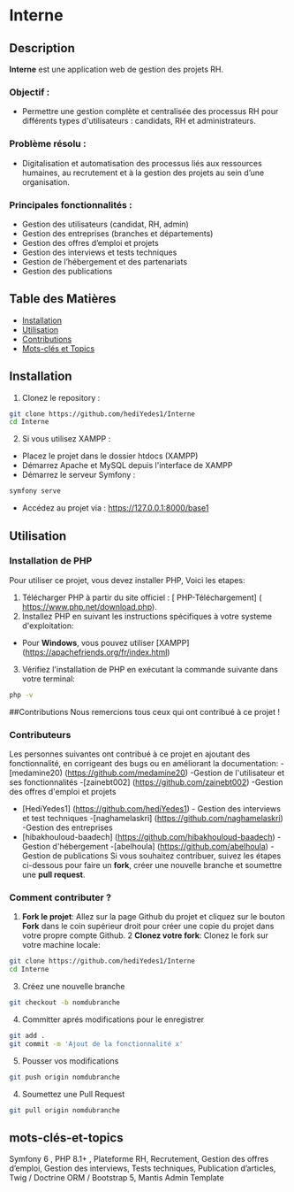 # Interne

## Description

**Interne** est une application web de gestion des projets RH.

### Objectif :
- Permettre une gestion complète et centralisée des processus RH pour différents types d'utilisateurs : candidats, RH et administrateurs.

### Problème résolu :
- Digitalisation et automatisation des processus liés aux ressources humaines, au recrutement et à la gestion des projets au sein d’une organisation.

### Principales fonctionnalités :
- Gestion des utilisateurs (candidat, RH, admin)
- Gestion des entreprises (branches et départements)
- Gestion des offres d’emploi et projets
- Gestion des interviews et tests techniques
- Gestion de l’hébergement et des partenariats
- Gestion des publications

## Table des Matières

- [Installation](#installation)
- [Utilisation](#utilisation)
- [Contributions](#contributions)
- [Mots-clés et Topics](#mots-clés-et-topics)

## Installation

1. Clonez le repository :
```bash
git clone https://github.com/hediYedes1/Interne
cd Interne
```
2. Si vous utilisez XAMPP :
* Placez le projet dans le dossier htdocs (XAMPP)
* Démarrez Apache et MySQL depuis l'interface de XAMPP
* Démarrez le serveur Symfony :
 ```bash
symfony serve
```
* Accédez au projet via : https://127.0.0.1:8000/base1

## Utilisation
### Installation de PHP
Pour utiliser ce projet, vous devez installer PHP, Voici les etapes:
1. Télécharger PHP à partir du site officiel : [ PHP-Téléchargement] ( https://www.php.net/download.php).
2. Installez PHP en suivant les instructions spécifiques à votre systeme d'exploitation:
- Pour **Windows**, vous pouvez utiliser [XAMPP] (https://apachefriends.org/fr/index.html)
3. Vérifiez l'installation de PHP en exécutant la commande suivante dans votre terminal:
```bash
php -v
```

##Contributions 
Nous remercions tous ceux qui ont contribué à ce projet !
### Contributeurs
Les personnes suivantes ont contribué à ce projet en ajoutant des fonctionnalité, en corrigeant des bugs ou en améliorant la documentation: 
-[medamine20) (https://github.com/medamine20) -Gestion de l'utilisateur et ses fonctionnalités
-[zainebt002] (https://github.com/zainebt002) -Gestion des offres d'emploi et projets
- [HediYedes1] (https://github.com/hediYedes1) - Gestion des interviews et test techniques
-[naghamelaskri] (https://github.com/naghamelaskri) -Gestion des entreprises
- [hibakhouloud-baadech] (https://github.com/hibakhouloud-baadech) -Gestion d'hébergement
-[abelhoula] (https://github.com/abelhoula) -Gestion de publications
Si vous souhaitez contribuer, suivez les étapes ci-dessous pour faire un **fork**, créer une nouvelle branche et soumettre une **pull request**.
### Comment contributer ?
1. **Fork le projet**: Allez sur la page Github du projet et cliquez sur le bouton **Fork** dans le coin supérieur droit pour créer une copie du projet dans votre propre compte Github.
2 **Clonez votre fork**: Clonez le fork sur votre machine locale:
```bash
git clone https://github.com/hediYedes1/Interne 
cd Interne
```
3. Créez une nouvelle branche
```bash
git checkout -b nomdubranche
```
4. Committer aprés modifications pour le enregistrer
```bash
git add . 
git commit -m 'Ajout de la fonctionnalité x'
```
5. Pousser vos modifications
```bash
git push origin nomdubranche
```
4. Soumettez une Pull Request
```bash
git pull origin nomdubranche
```
## mots-clés-et-topics
Symfony 6 , PHP 8.1+ , Plateforme RH, Recrutement, Gestion des offres d’emploi, Gestion des interviews, Tests techniques, Publication d’articles, Twig / Doctrine ORM / Bootstrap 5, Mantis Admin Template

